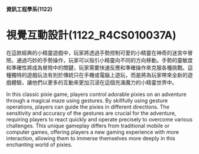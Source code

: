 #### 資訊工程學系(1122)
# 視覺互動設計(1122_R4CS010037A)

在這款經典的小精靈遊戲中，玩家將透過手勢控制可愛的小精靈在神奇的迷宮中冒險。通過巧妙的手勢操作，玩家可以指引小精靈向不同的方向移動。手勢的靈敏度和準確性將成為冒險中的關鍵，玩家需要快速反應和準確操作來克服各種挑戰。這種獨特的遊戲玩法有別於傳統只在手機或電腦上遊玩，而是將為玩家帶來全新的遊戲體驗，讓他們以更多的互動來更加沉浸在這個充滿魔力的小精靈世界中。  

In this classic pixie game, players control adorable pixies on an adventure through a magical maze using gestures. By skillfully using gesture operations, players can guide the pixies in different directions. The sensitivity and accuracy of the gestures are crucial for the adventure, requiring players to react quickly and operate precisely to overcome various challenges. This unique gameplay differs from traditional mobile or computer games, offering players a new gaming experience with more interaction, allowing them to immerse themselves more deeply in this enchanting world of pixies.


